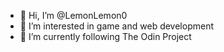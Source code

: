 - 👋 Hi, I’m @LemonLemon0
- 👀 I’m interested in game and web development
- 🌱 I’m currently following The Odin Project

<!---
LemonLemon0/LemonLemon0 is a ✨ special ✨ repository because its `README.md` (this file) appears on your GitHub profile.
You can click the Preview link to take a look at your changes.
--->
